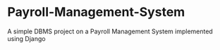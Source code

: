 # Payroll-Management-System
A simple DBMS project on a Payroll Management System implemented using Django
